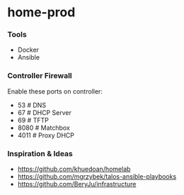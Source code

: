 # home-prod

### Tools
- Docker
- Ansible

### Controller Firewall
Enable these ports on controller:
- 53 # DNS
- 67 # DHCP Server
- 69 # TFTP
- 8080 # Matchbox
- 4011 # Proxy DHCP

### Inspiration & Ideas
- https://github.com/khuedoan/homelab
- https://github.com/mgrzybek/talos-ansible-playbooks
- https://github.com/BeryJu/infrastructure